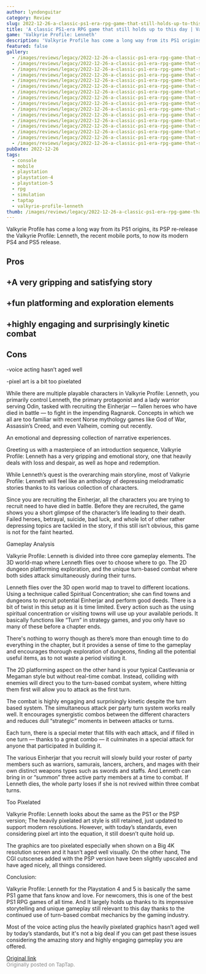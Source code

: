 ```yaml
---
author: lyndonguitar
category: Review
slug: 2022-12-26-a-classic-ps1-era-rpg-game-that-still-holds-up-to-this-day-valkyrie-profile-lenneth-re
title: 'A classic PS1-era RPG game that still holds up to this day | Valkyrie Profile: Lenneth - Review'
game: 'Valkyrie Profile: Lenneth'
description: 'Valkyrie Profile has come a long way from its PS1 origins, its PSP re-release the Valkyrie Profile: Lenneth, the recent mobile ports, to now its modern PS4 and PS5 release.'
featured: false
gallery:
  - /images/reviews/legacy/2022-12-26-a-classic-ps1-era-rpg-game-that-still-holds-up-to-this-day--valkyrie-profile-lenneth---re-0.avif
  - /images/reviews/legacy/2022-12-26-a-classic-ps1-era-rpg-game-that-still-holds-up-to-this-day--valkyrie-profile-lenneth---re-1.avif
  - /images/reviews/legacy/2022-12-26-a-classic-ps1-era-rpg-game-that-still-holds-up-to-this-day--valkyrie-profile-lenneth---re-2.avif
  - /images/reviews/legacy/2022-12-26-a-classic-ps1-era-rpg-game-that-still-holds-up-to-this-day--valkyrie-profile-lenneth---re-3.avif
  - /images/reviews/legacy/2022-12-26-a-classic-ps1-era-rpg-game-that-still-holds-up-to-this-day--valkyrie-profile-lenneth---re-4.avif
  - /images/reviews/legacy/2022-12-26-a-classic-ps1-era-rpg-game-that-still-holds-up-to-this-day--valkyrie-profile-lenneth---re-5.avif
  - /images/reviews/legacy/2022-12-26-a-classic-ps1-era-rpg-game-that-still-holds-up-to-this-day--valkyrie-profile-lenneth---re-6.avif
  - /images/reviews/legacy/2022-12-26-a-classic-ps1-era-rpg-game-that-still-holds-up-to-this-day--valkyrie-profile-lenneth---re-7.avif
  - /images/reviews/legacy/2022-12-26-a-classic-ps1-era-rpg-game-that-still-holds-up-to-this-day--valkyrie-profile-lenneth---re-8.avif
  - /images/reviews/legacy/2022-12-26-a-classic-ps1-era-rpg-game-that-still-holds-up-to-this-day--valkyrie-profile-lenneth---re-9.avif
  - /images/reviews/legacy/2022-12-26-a-classic-ps1-era-rpg-game-that-still-holds-up-to-this-day--valkyrie-profile-lenneth---re-10.avif
  - /images/reviews/legacy/2022-12-26-a-classic-ps1-era-rpg-game-that-still-holds-up-to-this-day--valkyrie-profile-lenneth---re-11.avif
  - /images/reviews/legacy/2022-12-26-a-classic-ps1-era-rpg-game-that-still-holds-up-to-this-day--valkyrie-profile-lenneth---re-12.avif
  - /images/reviews/legacy/2022-12-26-a-classic-ps1-era-rpg-game-that-still-holds-up-to-this-day--valkyrie-profile-lenneth---re-13.avif
  - /images/reviews/legacy/2022-12-26-a-classic-ps1-era-rpg-game-that-still-holds-up-to-this-day--valkyrie-profile-lenneth---re-14.avif
  - /images/reviews/legacy/2022-12-26-a-classic-ps1-era-rpg-game-that-still-holds-up-to-this-day--valkyrie-profile-lenneth---re-15.avif
pubDate: 2022-12-26
tags:
  - console
  - mobile
  - playstation
  - playstation-4
  - playstation-5
  - rpg
  - simulation
  - taptap
  - valkyrie-profile-lenneth
thumb: /images/reviews/legacy/2022-12-26-a-classic-ps1-era-rpg-game-that-still-holds-up-to-this-day--valkyrie-profile-lenneth---re-0.avif
---
```


Valkyrie Profile has come a long way from its PS1 origins, its PSP re-release the Valkyrie Profile: Lenneth, the recent mobile ports, to now its modern PS4 and PS5 release.




## Pros



## +A very gripping and satisfying story


## +fun platforming and exploration elements


## +highly engaging and surprisingly kinetic combat




## Cons


-voice acting hasn’t aged well

-pixel art is a bit too pixelated

While there are multiple playable characters in Valkyrie Profile: Lenneth, you primarily control Lenneth, the primary protagonist and a lady warrior serving Odin, tasked with recruiting the Einherjar — fallen heroes who have died in battle — to fight in the impending Ragnarok. Concepts in which we all are too familiar with recent Norse mythology games like God of War, Assassin’s Creed, and even Valheim, coming out recently.

An emotional and depressing collection of narrative experiences.

Greeting us with a masterpiece of an introduction sequence, Valkyrie Profile: Lenneth has a very gripping and emotional story, one that heavily deals with loss and despair, as well as hope and redemption.

While Lenneth’s quest is the overarching main storyline, most of Valkyrie Profile: Lenneth will feel like an anthology of depressing melodramatic stories thanks to its various collection of characters.

Since you are recruiting the Einherjar, all the characters you are trying to recruit need to have died in battle. Before they are recruited, the game shows you a short glimpse of the character’s life leading to their death. Failed heroes, betrayal, suicide, bad luck, and whole lot of other rather depressing topics are tackled in the story, if this still isn’t obvious, this game is not for the faint hearted.

Gameplay Analysis

Valkyrie Profile: Lenneth is divided into three core gameplay elements. The 3D world-map where Lenneth flies over to choose where to go. The 2D dungeon platforming exploration, and the unique turn-based combat where both sides attack simultaneously during their turns.

Lenneth flies over the 3D open world map to travel to different locations. Using a technique called Spiritual Concentration; she can find towns and dungeons to recruit potential Einherjar and perform good deeds. There is a bit of twist in this setup as it is time limited. Every action such as the using spiritual concentration or visiting towns will use up your available periods. It basically functions like “Turn” in strategy games, and you only have so many of these before a chapter ends.

There's nothing to worry though as there’s more than enough time to do everything in the chapter, but it provides a sense of time to the gameplay and encourages thorough exploration of dungeons, finding all the potential useful items, as to not waste a period visiting it.

The 2D platforming aspect on the other hand is your typical Castlevania or Megaman style but without real-time combat. Instead, colliding with enemies will direct you to the turn-based combat system, where hitting them first will allow you to attack as the first turn.

The combat is highly engaging and surprisingly kinetic despite the turn based system. The simultaneous attack per party turn system works really well. It encourages synergistic combos between the different characters and reduces dull “strategic” moments in between attacks or turns.

Each turn, there is a special meter that fills with each attack, and if filled in one turn — thanks to a great combo — it culminates in a special attack for anyone that participated in building it.

The various Einherjar that you recruit will slowly build your roster of party members such as warriors, samurais, lancers, archers, and mages with their own distinct weapons types such as swords and staffs. And Lenneth can bring in or “summon” three active party members at a time to combat. If Lenneth dies, the whole party loses if she is not revived within three combat turns.

Too Pixelated

Valkyrie Profile: Lenneth looks about the same as the PS1 or the PSP version; The heavily pixelated art style is still retained, just updated to support modern resolutions. However, with today’s standards, even considering pixel art into the equation, it still doesn’t quite hold up.

The graphics are too pixelated especially when shown on a Big 4K resolution screen and it hasn’t aged well visually. On the other hand, The CGI cutscenes added with the PSP version have been slightly upscaled and have aged nicely, all things considered.

Conclusion:

Valkyrie Profile: Lenneth for the Playstation 4 and 5 is basically the same PS1 game that fans know and love. For newcomers, this is one of the best PS1 RPG games of all time. And It largely holds up thanks to its impressive storytelling and unique gameplay still relevant to this day thanks to the continued use of turn-based combat mechanics by the gaming industry.

Most of the voice acting plus the heavily pixelated graphics hasn’t aged well by today’s standards, but it's not a big deal if you can get past these issues considering the amazing story and highly engaging gameplay you are offered.

[Original link](https://www.taptap.io/post/3929796)<br><span style="font-size: 0.95em; color: #888;">Originally posted on TapTap.</span>